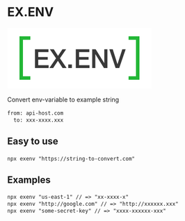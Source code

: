 # EX.ENV

![Logo](https://github.com/omelniz/exenv/blob/master/logo.png)

Convert env-variable to example string

```
from: api-host.com
  to: xxx-xxxx.xxx
```

## Easy to use
`npx exenv "https://string-to-convert.com"`

## Examples
```
npx exenv "us-east-1" // => "xx-xxxx-x"
npx exenv "http://google.com" // => "http://xxxxxx.xxx"
npx exenv "some-secret-key" // => "xxxx-xxxxxx-xxx"
```
